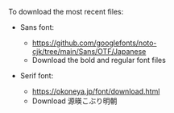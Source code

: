 

To download the most recent files:

- Sans font:
    - https://github.com/googlefonts/noto-cjk/tree/main/Sans/OTF/Japanese
    - Download the bold and regular font files

- Serif font:
    - https://okoneya.jp/font/download.html
    - Download 源暎こぶり明朝


